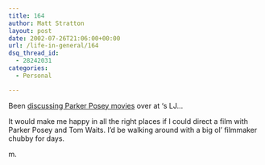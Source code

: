 ```yaml
---
title: 164
author: Matt Stratton
layout: post
date: 2002-07-26T21:06:00+00:00
url: /life-in-general/164
dsq_thread_id:
  - 28242031
categories:
  - Personal

---
```

Been [discussing Parker Posey movies][1] over at &#8216;s LJ&#8230;

It would make me happy in all the right places if I could direct a film with Parker Posey and Tom Waits. I&#8217;d be walking around with a big ol&#8217; filmmaker chubby for days.

m.

 [1]: https://www.livejournal.com/talkread.bml?journal=ibdreamy&itemid=235005